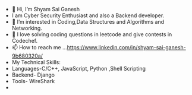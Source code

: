 - 👋 Hi, I’m Shyam Sai Ganesh 
- I am Cyber Security Enthusiast and also a Backend developer.
- 👀 I’m interested in Coding,Data Structures and Algorithms and Networking.
- 🌱 I love solving coding questions in leetcode and give contests in Codechef.
- 📫 How to reach me ...https://www.linkedin.com/in/shyam-sai-ganesh-9b680320a/ 
- My Technical Skills:
- Languages-C/C++, JavaScript, Python ,Shell Scripting
- Backend- Django
- Tools- WireShark
- 
<!---
Shyamsai30/Shyamsai30 is a ✨ special ✨ repository because its `README.md` (this file) appears on your GitHub profile.
You can click the Preview link to take a look at your changes.
--->
